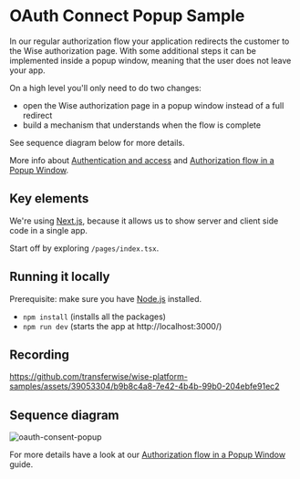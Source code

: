 # OAuth Connect Popup Sample 

In our regular authorization flow your application redirects the customer to the Wise authorization page. With some additional steps it can be implemented inside a popup window, meaning that the user does not leave your app.

On a high level you'll only need to do two changes:
- open the Wise authorization page in a popup window instead of a full redirect
- build a mechanism that understands when the flow is complete

See sequence diagram below for more details.

More info about [Authentication and access](https://docs.wise.com/api-docs/features/authentication-access) and [Authorization flow in a Popup Window](https://docs.wise.com/api-docs/guides/oauth-popup).

## Key elements

We're using [Next.js](https://nextjs.org/), because it allows us to show server and client side code in a single app.

Start off by exploring `/pages/index.tsx`.

## Running it locally

Prerequisite: make sure you have [Node.js](https://nodejs.org/en) installed.
- `npm install` (installs all the packages)
- `npm run dev` (starts the app at http://localhost:3000/)

## Recording

https://github.com/transferwise/wise-platform-samples/assets/39053304/b9b8c4a8-7e42-4b4b-99b0-204ebfe91ec2

## Sequence diagram

![oauth-consent-popup](https://github.com/transferwise/wise-platform-samples/assets/39053304/ffee4fd7-7d1b-46a4-97ea-b67fcaf54b94)

For more details have a look at our [Authorization flow in a Popup Window](https://docs.wise.com/api-docs/guides/oauth-popup) guide.

